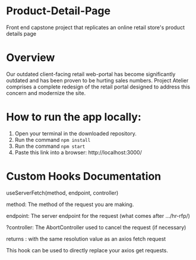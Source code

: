 # Product-Detail-Page
Front end capstone project that replicates an online retail store's product details page

# Overview
Our outdated client-facing retail web-portal has become significantly outdated and has been proven to be hurting sales numbers. Project Atelier comprises a complete redesign of the retail portal designed to address this concern and modernize the site.

# How to run the app locally:
1. Open your terminal in the downloaded repository.
2. Run the command `npm install`
3. Run the command `npm start`
4. Paste this link into a browser: http://localhost:3000/


# Custom Hooks Documentation

useServerFetch(method, endpoint, controller)

method: The method of the request you are making.

endpoint: The server endpoint for the request (what comes after .../hr-rfp/)

?controller: The AbortController used to cancel the request (if necessary)


returns : <Promise> with the same resolution value as an axios fetch request

This hook can be used to directly replace your axios get requests.
